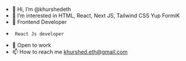- 👋 Hi, I’m @khurshedeth
- 👀 I’m interested in HTML, React, Next JS,  Tailwind CSS Yup FormiK
- 🌱  Frontend Developer
-      React Js developer
- 💞 Open to work 
- 📫 How to reach me khurshed.eth@gmail.com

<!---
khurshedeth/khurshedeth is a ✨ special ✨ repository because its `README.md` (this file) appears on your GitHub profile.
You can click the Preview link to take a look at your changes.
--->
